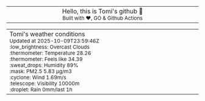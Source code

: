
<div align="center">
<table>
<tbody>
<td align="center">
<img width="2000" height="0"><br>
Hello, this is Tomi's github 👋<br>
<sup>Built with ❤️, GO & Github Actions</sup><br>
<img width="2000" height="0">
</td>
</tbody>
</table>
</div>
<table>
<tbody>
<td align="left">
<img width="2000" height="0"><br>
Tomi's weather conditions<br>
<sup>Updated at 2025-10-09T23:59:46Z</sup><br>
<sup>:low_brightness: Overcast Clouds</sup><br>
<sup>:thermometer: Temperature 28.26 </sup><br>
<sup>:thermometer: Feels like 34.39</sup><br>
<sup>:sweat_drops: Humidity 89%</sup><br>
<sup>:mask: PM2.5 5.83 μg/m3</sup><br>
<sup>:cyclone: Wind 1.69m/s </sup><br>
<sup>:telescope: Visibility 10000m </sup><br>
<sup>:droplet: Rain 0mm/last 1h </sup><br>
<img width="2000" height="0">
</td>
<td align="left">
<img width="2000" height="0"><br>
<br>
<img width="2000" height="0">
</td>
</tbody>
</table>
</div>
    